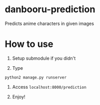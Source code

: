 danbooru-prediction
=====

Predicts anime characters in given images

# How to use
1. Setup submodule if you didn't

1. Type
```shell-session
python2 manage.py runserver
```

1. Access `localhost:8000/prediction`

1. Enjoy!
